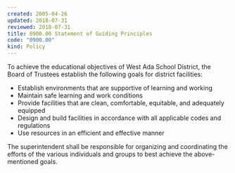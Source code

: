 ```yaml
---
created: 2005-04-26
updated: 2018-07-31
reviewed: 2018-07-31
title: 0900.00 Statement of Guiding Principles
code: "0900.00"
kind: Policy
---
```


To achieve the educational objectives of West Ada School District, the Board of Trustees establish the following goals for district facilities:

- Establish environments that are supportive of learning and working
- Maintain safe learning and work conditions
- Provide facilities that are clean, comfortable, equitable, and adequately equipped
- Design and build facilities in accordance with all applicable codes and regulations
- Use resources in an efficient and effective manner

The superintendent shall be responsible for organizing and coordinating the efforts of the various individuals and groups to best achieve the above-mentioned goals.

